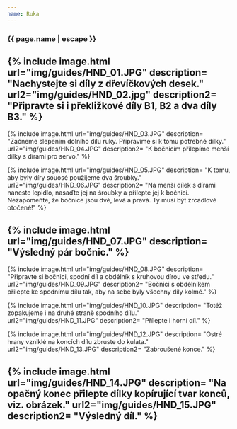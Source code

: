 ```yaml
---
name: Ruka
---
```

### {{ page.name | escape }}

{% include image.html 
    url="img/guides/HND_01.JPG" 
    description=
        "Nachystejte si díly z dřevíčkových desek." 
    url2="img/guides/HND_02.jpg" 
    description2=
        "Připravte si i překližkové díly B1, B2 a dva díly B3." 
%}
 ----
 {% include image.html 
    url="img/guides/HND_03.JPG" 
    description=
        "Začneme slepením dolního dílu ruky. Připravíme si k tomu potřebné dílky." 
    url2="img/guides/HND_04.JPG" 
    description2=
        "K bočnicím přilepíme menší dílky s dírami pro servo." 
%}

{% include image.html 
    url="img/guides/HND_05.JPG" 
    description=
        "K tomu, aby byly díry souosé použijeme dva šroubky."
    url2="img/guides/HND_06.JPG" 
    description2=
        "Na menší dílek s dírami naneste lepidlo, nasaďte jej na šroubky a přilepte jej k bočnici. Nezapomeňte, že bočnice jsou dvě, levá a pravá. Ty musí být zrcadlově otočené!" 
 %}

 {% include image.html 
    url="img/guides/HND_07.JPG" 
    description=
        "Výsledný pár bočnic."
 %}
----
{% include image.html 
    url="img/guides/HND_08.JPG" 
    description=
        "Připravte si bočnici, spodní díl a obdélník s kruhovou dírou ve středu."
    url2="img/guides/HND_09.JPG" 
    description2=
        "Bočnici s obdélníkem přilepte ke spodnímu dílu tak, aby na sebe byly všechny díly kolmé." 
 %}

 {% include image.html 
    url="img/guides/HND_10.JPG" 
    description=
        "Totéž zopakujeme i na druhé straně spodního dílu."
    url2="img/guides/HND_11.JPG" 
    description2=
        "Přílepte i horní díl." 
 %}

  {% include image.html 
    url="img/guides/HND_12.JPG" 
    description=
        "Ostré hrany vzniklé na koncích dílu zbruste do kulata."
    url2="img/guides/HND_13.JPG" 
    description2=
        "Zabroušené konce." 
 %}

 {% include image.html 
    url="img/guides/HND_14.JPG" 
    description=
        "Na opačný konec přilepte dílky kopírující tvar konců, viz. obrázek."
    url2="img/guides/HND_15.JPG" 
    description2=
        "Výsledný díl." 
 %}
 ----
